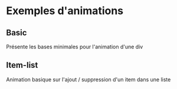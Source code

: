 # Exemples d'animations

## Basic

Présente les bases minimales pour l'animation d'une div

## Item-list

Animation basique sur l'ajout / suppression d'un item dans une liste
